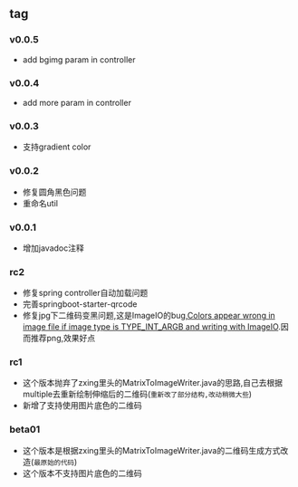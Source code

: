 ## tag
### v0.0.5
- add bgimg param in controller

### v0.0.4
- add more param in controller

### v0.0.3
- 支持gradient color

### v0.0.2
- 修复圆角黑色问题
- 重命名util

### v0.0.1
- 增加javadoc注释

### rc2
- 修复spring controller自动加载问题
- 完善springboot-starter-qrcode
- 修复jpg下二维码变黑问题,这是ImageIO的bug,[Colors appear wrong in image file if image type is TYPE_INT_ARGB and writing with ImageIO](https://stackoverflow.com/questions/23734280/colors-appear-wrong-in-image-file-if-image-type-is-type-int-argb-and-writing-wit).因而推荐png,效果好点

### rc1
- 这个版本抛弃了zxing里头的MatrixToImageWriter.java的思路,自己去根据multiple去重新绘制伸缩后的二维码(`重新改了部分结构,改动稍微大些`)
- 新增了支持使用图片底色的二维码

### beta01
- 这个版本是根据zxing里头的MatrixToImageWriter.java的二维码生成方式改造(`最原始的代码`)
- 这个版本不支持图片底色的二维码
